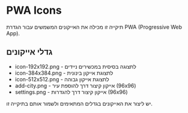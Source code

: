# PWA Icons

תיקייה זו מכילה את האייקונים המשמשים עבור הגדרת PWA (Progressive Web App).

## גדלי אייקונים
- icon-192x192.png - לתצוגה בסיסית במכשירים ניידים
- icon-384x384.png - לתצוגת אייקון בינונית
- icon-512x512.png - לתצוגת אייקון גבוהה
- add-city.png - אייקון קיצור דרך להוספת עיר (96x96)
- settings.png - אייקון קיצור דרך להגדרות (96x96)

יש ליצור את האייקונים בגדלים המתאימים ולשמור אותם בתיקייה זו.
